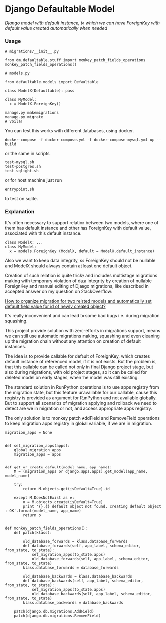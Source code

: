 # Django Defaultable Model 
*Django model with default instance, to which we can have ForeignKey with default value created automatically when needed*   

### Usage
```
# migrations/__init__.py

from dm.defaultable.stuff import monkey_patch_fields_operations
monkey_patch_fields_operations()
```
```
# models.py

from defaultable.models import Defaultable 

class ModelX(Defaultable): pass

class MyModel:
  x = ModelX.ForeignKey()
```
```
manage.py makemigrations
manage.py migrate
# voila!
```

You can test this works with different databases, using docker.

```
docker-compose -f docker-compose.yml -f docker-compose-mysql.yml up --build
```

or the same in scripts

```
test-mysql.sh
test-postgres.sh
test-sqlight.sh
```

or for host machine just run

```
entrypoint.sh
```

to test on sqlite.

### Explanation

It's often necessary to support relation between two models, where one of them has default
instance and other has ForeignKey with default value, associated with this default instance.

```
class ModelX: ...
class MyModel:
  x = models.ForeignKey (ModelX, default = ModelX.default_instance)
```

Also we want to keep data integrity, so ForeignKey should not be nullable and ModelX should always contain
at least one default object. 
 
Creation of such relation is quite tricky and includes multistage migrations making
with temporary violation of data integrity by creation of nullable ForeignKey and 
manual editing of Django migrations, like described in accepted answer on my question on StackOverflow:


[How to organize migration for two related models and automatically set default field value for id of newly created object?](https://stackoverflow.com/questions/56397090/how-to-organize-migration-for-two-related-models-and-automatically-set-default-f)


It's really inconvenient and can lead to some bad bugs i.e. during migration squashing.

This project provide solution with zero-efforts in migrations support, means we can still use automatic 
migrations making, squashing and even cleaning up the migration chain without any attention on creation 
of default instances. 

The idea is to provide callable for default of ForeignKey, which creates default instance of
referenced model, if it is not exists. But the problem is, that this callable can be called not 
only in final Django project stage, but also during migrations, with old project stages, so
it can be called for deleted model on early stages, when the model was still existing. 

The standard solution in RunPython operations is to use apps registry from the migration state,
but this feature unavailable for our callable, cause this registry is provided as
argument for RunPython and not available globally. But to support all scenarios of migration 
applying and rollback we need to detect are we in migration or not, and access appropriate apps registry.

The only solution is to monkey patch AddField and RemoveField operations to keep migration apps 
registry in global variable, if we are in migration.

```
migration_apps = None


def set_migration_apps(apps):
    global migration_apps
    migration_apps = apps


def get_or_create_default(model_name, app_name):
    M = (migration_apps or django.apps.apps).get_model(app_name, model_name)

    try:
        return M.objects.get(isDefault=True).id

    except M.DoesNotExist as e:
        o = M.objects.create(isDefault=True)
        print '{}.{} default object not found, creating default object : OK'.format(model_name, app_name)
        return o


def monkey_patch_fields_operations():
    def patch(klass):

        old_database_forwards = klass.database_forwards
        def database_forwards(self, app_label, schema_editor, from_state, to_state):
            set_migration_apps(to_state.apps)
            old_database_forwards(self, app_label, schema_editor, from_state, to_state)
        klass.database_forwards = database_forwards

        old_database_backwards = klass.database_backwards
        def database_backwards(self, app_label, schema_editor, from_state, to_state):
            set_migration_apps(to_state.apps)
            old_database_backwards(self, app_label, schema_editor, from_state, to_state)
        klass.database_backwards = database_backwards

    patch(django.db.migrations.AddField)
    patch(django.db.migrations.RemoveField)

```
